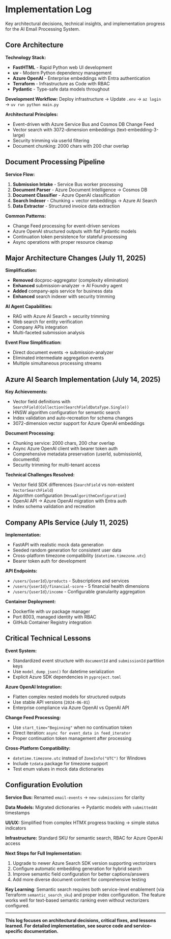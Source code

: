 # Implementation Log

Key architectural decisions, technical insights, and implementation progress for the AI Email Processing System.

## Core Architecture

**Technology Stack:**
- **FastHTML** - Rapid Python web UI development
- **uv** - Modern Python dependency management  
- **Azure OpenAI** - Enterprise embeddings with Entra authentication
- **Terraform** - Infrastructure as Code with RBAC
- **Pydantic** - Type-safe data models throughout

**Development Workflow:**
Deploy infrastructure → Update `.env` → `az login` → `uv run python main.py`

**Architectural Principles:**
- Event-driven with Azure Service Bus and Cosmos DB Change Feed
- Vector search with 3072-dimension embeddings (text-embedding-3-large)
- Security trimming via userId filtering
- Document chunking: 2000 chars with 200 char overlap

## Document Processing Pipeline

**Service Flow:**
1. **Submission Intake** - Service Bus worker processing
2. **Document Parser** - Azure Document Intelligence → Cosmos DB  
3. **Document Classifier** - Azure OpenAI classification
4. **Search Indexer** - Chunking + vector embeddings → Azure AI Search
5. **Data Extractor** - Structured invoice data extraction

**Common Patterns:**
- Change Feed processing for event-driven services
- Azure OpenAI structured outputs with flat Pydantic models
- Continuation token persistence for stateful processing
- Async operations with proper resource cleanup

## Major Architecture Changes (July 11, 2025)

**Simplification:**
- **Removed** docproc-aggregator (complexity elimination)
- **Enhanced** submission-analyzer → AI Foundry agent
- **Added** company-apis service for business data
- **Enhanced** search indexer with security trimming

**AI Agent Capabilities:**
- RAG with Azure AI Search + security trimming
- Web search for entity verification
- Company APIs integration
- Multi-faceted submission analysis

**Event Flow Simplification:**
- Direct document events → submission-analyzer
- Eliminated intermediate aggregation events
- Multiple simultaneous processing streams

## Azure AI Search Implementation (July 14, 2025)

**Key Achievements:**
- Vector field definitions with `SearchField(Collection(SearchFieldDataType.Single))`
- HNSW algorithm configuration for semantic search
- Index validation and auto-recreation for schema changes
- 3072-dimension vector support for Azure OpenAI embeddings

**Document Processing:**
- Chunking service: 2000 chars, 200 char overlap
- Async Azure OpenAI client with bearer token auth
- Comprehensive metadata preservation (userId, submissionId, documentId)
- Security trimming for multi-tenant access

**Technical Challenges Resolved:**
- Vector field SDK differences (`SearchField` vs non-existent `VectorSearchField`)
- Algorithm configuration (`HnswAlgorithmConfiguration`)
- OpenAI API → Azure OpenAI migration with Entra auth
- Index schema validation and recreation

## Company APIs Service (July 11, 2025)

**Implementation:**
- FastAPI with realistic mock data generation
- Seeded random generation for consistent user data
- Cross-platform timezone compatibility (`datetime.timezone.utc`)
- Bearer token auth for development

**API Endpoints:**
- `/users/{userId}/products` - Subscriptions and services
- `/users/{userId}/financial-score` - 5 financial health dimensions  
- `/users/{userId}/income` - Configurable granularity aggregation

**Container Deployment:**
- Dockerfile with uv package manager
- Port 8003, managed identity with RBAC
- GitHub Container Registry integration

## Critical Technical Lessons

**Event System:**
- Standardized event structure with `documentId` and `submissionId` partition keys
- Use `model_dump_json()` for datetime serialization
- Explicit Azure SDK dependencies in `pyproject.toml`

**Azure OpenAI Integration:**
- Flatten complex nested models for structured outputs
- Use stable API versions (`2024-06-01`)
- Enterprise compliance via Azure OpenAI vs OpenAI API

**Change Feed Processing:**
- Use `start_time="Beginning"` when no continuation token
- Direct iteration: `async for event_data in feed_iterator`
- Proper continuation token management after processing

**Cross-Platform Compatibility:**
- `datetime.timezone.utc` instead of `ZoneInfo("UTC")` for Windows
- Include `tzdata` package for timezone support
- Test enum values in mock data dictionaries

## Configuration Evolution

**Service Bus:** Renamed `email-events` → `new-submissions` for clarity

**Data Models:** Migrated dictionaries → Pydantic models with `submittedAt` timestamps

**UI/UX:** Simplified from complex HTMX progress tracking → simple status indicators

**Infrastructure:** Standard SKU for semantic search, RBAC for Azure OpenAI access

**Next Steps for Full Implementation:**
1. Upgrade to newer Azure Search SDK version supporting vectorizers
2. Configure automatic embedding generation for hybrid search
3. Improve semantic field configuration for better captions/answers
4. Add more diverse document content for comprehensive testing

**Key Learning**: Semantic search requires both service-level enablement (via Terraform `semantic_search_sku`) and proper index configuration. The feature works well for text-based semantic ranking even without vectorizers configured.

---

**This log focuses on architectural decisions, critical fixes, and lessons learned. For detailed implementation, see source code and service-specific documentation.**
